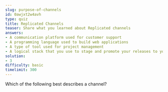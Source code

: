 ```yaml
---
slug: purpose-of-channels
id: 0awjxt2w4avh
type: quiz
title: Replicated Channels
teaser: Share what you learned about Replicated channels
answers:
- A communication platform used for customer support
- A programming language used to build web applications
- A type of tool used for project management
- A logical stack that you use to stage and promote your releases to your customers
solution:
- 3
difficulty: basic
timelimit: 300
---
```

Which of the following best describes a channel?
